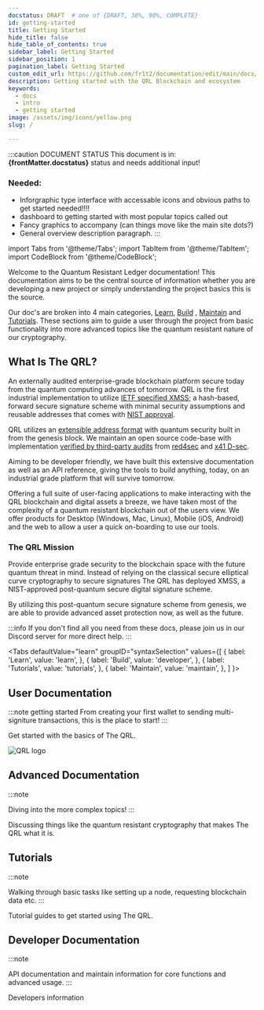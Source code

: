 ```yaml
---
docstatus: DRAFT  # one of {DRAFT, 30%, 90%, COMPLETE}
id: getting-started
title: Getting Started
hide_title: false
hide_table_of_contents: true
sidebar_label: Getting Started
sidebar_position: 1
pagination_label: Getting Started
custom_edit_url: https://github.com/fr1t2/documentation/edit/main/docs/getting-started.md
description: Getting started with the QRL Blockchain and ecosystem
keywords:
  - docs
  - intro
  - getting started
image: /assets/img/icons/yellow.png
slug: /

---
```


:::caution DOCUMENT STATUS 
<span>This document is in: <b>{frontMatter.docstatus}</b> status and needs additional input!</span>

### Needed:

- Inforgraphic type interface with accessable icons and obvious paths to get started needed!!!!
- dashboard to getting started with most popular topics called out
- Fancy graphics to accompany (can things move like the main site dots?)
- General overview description paragraph.
:::

import Tabs from '@theme/Tabs';
import TabItem from '@theme/TabItem';
import CodeBlock from '@theme/CodeBlock';


Welcome to the Quantum Resistant Ledger documentation! This documentation aims to be the central source of information whether you are developing a new project or simply understanding the project basics this is the source. 

Our doc's are broken into 4 main categories, [Learn](/), [Build](/build) , [Maintain](/Maintenance) and [Tutorials](/tutorials). These sections aim to guide a user through the project from basic functionality into more advanced topics like the quantum resistant nature of our cryptography.

## What Is The QRL?

An externally audited enterprise-grade blockchain platform secure today from the quantum computing advances of tomorrow. QRL is the first industrial implementation to utilize [IETF specified XMSS](https://tools.ietf.org/html/rfc8391); a hash-based, forward secure signature scheme with minimal security assumptions and reusable addresses that comes with [NIST approval](https://csrc.nist.gov/publications/detail/sp/800-208/final).

QRL utilizes an [extensible address format](/developers/address/qrl-address-scheme) with quantum security built in from the genesis block. We maintain an open source code-base with implementation [verified by third-party audits](https://github.com/theQRL/audits) from [red4sec](https://red4sec.com/) and [x41 D-sec](https://www.x41-dsec.de/).

Aiming to be developer friendly, we have built this extensive documentation as well as an API reference, giving the tools to build anything, today, on an industrial grade platform that will survive tomorrow.

Offering a full suite of user-facing applications to make interacting with the QRL blockchain and digital assets a breeze, we have taken most of the complexity of a quantum resistant blockchain out of the users view. We offer products for Desktop (Windows, Mac, Linux), Mobile (iOS, Android) and the web to allow a user a quick on-boarding to use our tools.










### The QRL Mission

Provide enterprise grade security to the blockchain space with the future quantum threat in mind. Instead of relying on the classical secure elliptical curve cryptography to secure signatures The QRL has deployed XMSS, a NIST-approved post-quantum secure digital signature scheme.

By utilizing this post-quantum secure signature scheme from genesis, we are able to provide advanced asset protection now, as well as the future.



:::info
If you don't find all you need from these docs, please join us in our Discord server for more direct help.
:::


<Tabs
  defaultValue="learn"
  groupID="syntaxSelection"
  values={[
    { label: 'Learn', value: 'learn', },
    { label: 'Build', value: 'developer', },
    { label: 'Tutorials', value: 'tutorials', },
    { label: 'Maintain', value: 'maintain', },
  ]
}>



<TabItem value="learn">

<h2>User Documentation</h2>

:::note getting started
From creating your first wallet to sending multi-signiture transactions, this is the place to start!
:::



Get started with the basics of The QRL.


<span><img src={frontMatter.image} alt='QRL logo' /></span>

</TabItem>




<TabItem value="developer">

<h2>Advanced Documentation</h2>

:::note 

Diving into the more complex topics!
:::

Discussing things like the quantum resistant cryptography that makes The QRL what it is.


</TabItem>



<TabItem value="tutorials">

<h2>Tutorials</h2>

:::note 

Walking through basic tasks like setting up a node, requesting blockchain data etc.
:::

Tutorial guides to get started using The QRL.


</TabItem>
<TabItem value="maintain">

<h2>Developer Documentation</h2>

:::note 

API documentation and maintain information for core functions and advanced usage.
:::

Developers information

</TabItem>


</Tabs>
